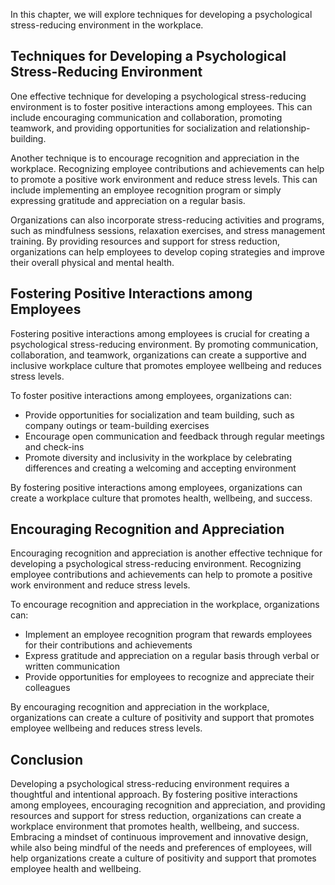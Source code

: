 
In this chapter, we will explore techniques for developing a psychological stress-reducing environment in the workplace.

Techniques for Developing a Psychological Stress-Reducing Environment
---------------------------------------------------------------------

One effective technique for developing a psychological stress-reducing environment is to foster positive interactions among employees. This can include encouraging communication and collaboration, promoting teamwork, and providing opportunities for socialization and relationship-building.

Another technique is to encourage recognition and appreciation in the workplace. Recognizing employee contributions and achievements can help to promote a positive work environment and reduce stress levels. This can include implementing an employee recognition program or simply expressing gratitude and appreciation on a regular basis.

Organizations can also incorporate stress-reducing activities and programs, such as mindfulness sessions, relaxation exercises, and stress management training. By providing resources and support for stress reduction, organizations can help employees to develop coping strategies and improve their overall physical and mental health.

Fostering Positive Interactions among Employees
-----------------------------------------------

Fostering positive interactions among employees is crucial for creating a psychological stress-reducing environment. By promoting communication, collaboration, and teamwork, organizations can create a supportive and inclusive workplace culture that promotes employee wellbeing and reduces stress levels.

To foster positive interactions among employees, organizations can:

* Provide opportunities for socialization and team building, such as company outings or team-building exercises
* Encourage open communication and feedback through regular meetings and check-ins
* Promote diversity and inclusivity in the workplace by celebrating differences and creating a welcoming and accepting environment

By fostering positive interactions among employees, organizations can create a workplace culture that promotes health, wellbeing, and success.

Encouraging Recognition and Appreciation
----------------------------------------

Encouraging recognition and appreciation is another effective technique for developing a psychological stress-reducing environment. Recognizing employee contributions and achievements can help to promote a positive work environment and reduce stress levels.

To encourage recognition and appreciation in the workplace, organizations can:

* Implement an employee recognition program that rewards employees for their contributions and achievements
* Express gratitude and appreciation on a regular basis through verbal or written communication
* Provide opportunities for employees to recognize and appreciate their colleagues

By encouraging recognition and appreciation in the workplace, organizations can create a culture of positivity and support that promotes employee wellbeing and reduces stress levels.

Conclusion
----------

Developing a psychological stress-reducing environment requires a thoughtful and intentional approach. By fostering positive interactions among employees, encouraging recognition and appreciation, and providing resources and support for stress reduction, organizations can create a workplace environment that promotes health, wellbeing, and success. Embracing a mindset of continuous improvement and innovative design, while also being mindful of the needs and preferences of employees, will help organizations create a culture of positivity and support that promotes employee health and wellbeing.

